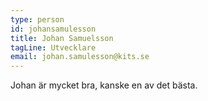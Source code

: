 ```yaml
---
type: person
id: johansamulesson
title: Johan Samuelsson
tagLine: Utvecklare
email: johan.samulesson@kits.se
---
```


Johan är mycket bra, kanske en av det bästa.
